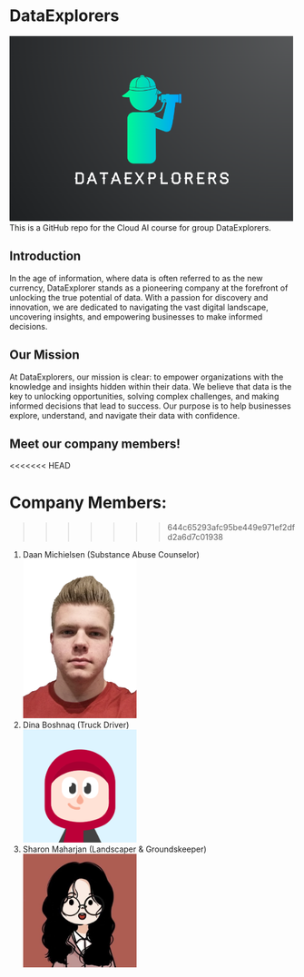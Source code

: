 <h1>DataExplorers</h1>
<img src='Images/logo.png' width='500'/>
This is a GitHub repo for the Cloud AI course for group DataExplorers.

<h2>Introduction</h2>
In the age of information, where data is often referred to as the new currency, DataExplorer stands as a pioneering company at the forefront of unlocking the true potential of data. With a passion for discovery and innovation, we are dedicated to navigating the vast digital landscape, uncovering insights, and empowering businesses to make informed decisions.

<h2>Our Mission</h2>
At DataExplorers, our mission is clear: to empower organizations with the knowledge and insights hidden within their data. We believe that data is the key to unlocking opportunities, solving complex challenges, and making informed decisions that lead to success. Our purpose is to help businesses explore, understand, and navigate their data with confidence.

<h2>Meet our company members!</h2>

<<<<<<< HEAD

Company Members:
=======
>>>>>>> 644c65293afc95be449e971ef2dfd2a6d7c01938
<ol>
<li>
    Daan Michielsen (Substance Abuse Counselor)
  </br>
   <img src='Images/daan.png' width='200'/>
</li>
<li>
  Dina Boshnaq (Truck Driver)
  </br>
  <img src='Images/dinaAvatar.png' width='200'/>
</li>

<li>
  Sharon Maharjan (Landscaper & Groundskeeper)
  </br>
  <img src='Images/sharonAvatar.png' width='200'/>
</li>

</ol> 


